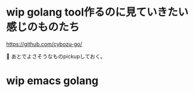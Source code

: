 # wip golang tool作るのに見ていきたい感じのものたち

https://github.com/cybozu-go/

:notebook: あとでよさそうなものpickupしておく。

# wip emacs golang



